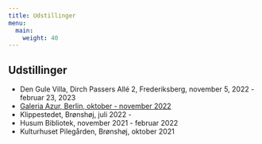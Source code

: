 ```yaml
---
title: Udstillinger
menu:
  main:
    weight: 40
---
```


## Udstillinger

- Den Gule Villa, Dirch Passers Allé 2, Frederiksberg, november 5, 2022 - februar 23, 2023
- [Galeria Azur, Berlin, oktober - november 2022](https://galeriaazur.art/de/)
- Klippestedet, Brønshøj, juli 2022 - 
- Husum Bibliotek, november 2021 - februar 2022
- Kulturhuset Pilegården, Brønshøj, oktober 2021
